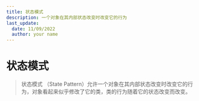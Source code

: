 ```yaml
---
title: 状态模式
description: 一个对象在其内部状态改变时改变它的行为
last_update:
  date: 11/09/2022
  author: your name
---
```


# 状态模式

> 状态模式 （State Pattern）允许一个对象在其内部状态改变时改变它的行为，对象看起来似乎修改了它的类，类的行为随着它的状态改变而改变。
